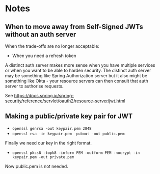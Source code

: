 # Notes

## When to move away from Self-Signed JWTs without an auth server
When the trade-offs are no longer acceptable:
 - When you need a refresh token

A distinct auth server makes more sense when you have multiple services or
when you want to be able to harden security. The distinct auth server may
be something like Spring Authorization server but it also might be something
like Okta - your resource servers can then consult that auth server to
authorise requests.

See https://docs.spring.io/spring-security/reference/servlet/oauth2/resource-server/jwt.html

## Making a public/private key pair for JWT
 - ```openssl genrsa -out keypair.pem 2048```
 - ```openssl rsa -in keypair.pem -pubout -out public.pem```

Finally we need our key in the right format.
 - ```openssl pkcs8 -topk8 -inform PEM -outform PEM -nocrypt -in keypair.pem -out private.pem```

Now public.pem is not needed.
